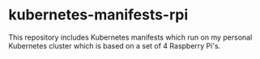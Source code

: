 # kubernetes-manifests-rpi
This repository includes Kubernetes manifests which run on my personal Kubernetes cluster which is based on a set of 4 Raspberry Pi's.
